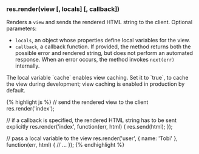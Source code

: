 <h3 id='res.render'>res.render(view [, locals] [, callback])</h3>

Renders a `view` and sends the rendered HTML string to the client.
Optional parameters:

- `locals`, an object whose properties define local variables for the view.
- `callback`, a callback function. If provided, the method returns both the possible error and rendered string, but does not perform an automated response. When an error occurs, the method invokes `next(err)` internally.

<div class="doc-box doc-notice" markdown="1">
The local variable `cache` enables view caching. Set it to `true`,
to cache the view during development; view caching is enabled in production by default.
</div>

{% highlight js %}
// send the rendered view to the client
res.render('index');

// if a callback is specified, the rendered HTML string has to be sent explicitly
res.render('index', function(err, html) {
  res.send(html);
});

// pass a local variable to the view
res.render('user', { name: 'Tobi' }, function(err, html) {
  // ...
});
{% endhighlight %}
